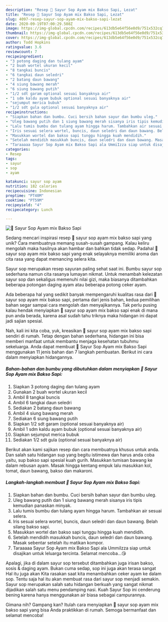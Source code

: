 ```yaml
---
description: "Resep 🍁 Sayur Sop Ayam mix Bakso Sapi, Lezat"
title: "Resep 🍁 Sayur Sop Ayam mix Bakso Sapi, Lezat"
slug: 4097-resep-sayur-sop-ayam-mix-bakso-sapi-lezat
date: 2020-09-19T07:00:29.508Z
image: https://img-global.cpcdn.com/recipes/613db5e64f56e0d9/751x532cq70/🍁-sayur-sop-ayam-mix-bakso-sapi-foto-resep-utama.jpg
thumbnail: https://img-global.cpcdn.com/recipes/613db5e64f56e0d9/751x532cq70/🍁-sayur-sop-ayam-mix-bakso-sapi-foto-resep-utama.jpg
cover: https://img-global.cpcdn.com/recipes/613db5e64f56e0d9/751x532cq70/🍁-sayur-sop-ayam-mix-bakso-sapi-foto-resep-utama.jpg
author: Todd Hopkins
ratingvalue: 3.6
reviewcount: 7
recipeingredient:
- "3 potong daging dan tulang ayam"
- "2 buah wortel ukuran kecil"
- "8 tangkai buncis"
- "6 tangkai daun seledri"
- "2 batang daun bawang"
- "4 siung bawang merah"
- "6 siung bawang putih"
- "1/2 sdt garam optional sesuai banyaknya air"
- "1 sdm kaldu ayam bubuk optional sesuai banyaknya air"
- "sejumput merica bubuk"
- "1/2 sdt gula optional sesuai banyaknya air"
recipeinstructions:
- "Siapkan bahan dan bumbu. Cuci bersih bahan sayur dan bumbu uleg."
- "Uleg bawang putih dan 1 siung bawang merah sisanya iris tipis kemudian panaskan minyak."
- "Lalu tumis bumbu dan tulang ayam hingga harum. Tambahkan air sesuai selera."
- "Iris sesuai selera wortel, buncis, daun seledri dan daun bawang. Belah silang bakso sapi."
- "Masukkan wortel dan bakso sapi tunggu hingga kuah mendidih."
- "Setelah mendidih masukkah buncis, daun seledri dan daun bawang. Masak sebentar setelah itu matikan kompor."
- "Taraaaaa Sayur Sop Ayam mix Bakso Sapi ala UmmiIzza siap untuk disajikan untuk leluarga tercinta. Selamat mencoba...😘"
categories:
- Resep
tags:
- sayur
- sop
- ayam

katakunci: sayur sop ayam 
nutrition: 182 calories
recipecuisine: Indonesian
preptime: "PT40M"
cooktime: "PT59M"
recipeyield: "4"
recipecategory: Lunch

---
```



![🍁 Sayur Sop Ayam mix Bakso Sapi](https://img-global.cpcdn.com/recipes/613db5e64f56e0d9/751x532cq70/🍁-sayur-sop-ayam-mix-bakso-sapi-foto-resep-utama.jpg)

Sedang mencari inspirasi resep 🍁 sayur sop ayam mix bakso sapi yang unik? Cara membuatnya memang susah-susah gampang. Kalau keliru mengolah maka hasilnya akan hambar dan bahkan tidak sedap. Padahal 🍁 sayur sop ayam mix bakso sapi yang enak selayaknya memiliki aroma dan cita rasa yang dapat memancing selera kita.

Sayur sop merupakan resep sayuran paling sehat saat ini. Bumbu sayur sop sederhana namun cita rasanya lumayan nikmat. Untuk menambah kelezatan sayur sop dan sekaligus memenuhi nilai gizi, maka biasanya ditambahkan beberapa potongan daging ayam atau beberapa potong ceker ayam.

Ada beberapa hal yang sedikit banyak mempengaruhi kualitas rasa dari 🍁 sayur sop ayam mix bakso sapi, pertama dari jenis bahan, kedua pemilihan bahan segar sampai cara mengolah dan menyajikannya. Tak perlu pusing kalau hendak menyiapkan 🍁 sayur sop ayam mix bakso sapi enak di mana pun anda berada, karena asal sudah tahu triknya maka hidangan ini dapat jadi sajian spesial.


Nah, kali ini kita coba, yuk, kreasikan 🍁 sayur sop ayam mix bakso sapi sendiri di rumah. Tetap dengan bahan sederhana, hidangan ini bisa memberi manfaat untuk membantu menjaga kesehatan tubuhmu sekeluarga. Anda dapat membuat 🍁 Sayur Sop Ayam mix Bakso Sapi menggunakan 11 jenis bahan dan 7 langkah pembuatan. Berikut ini cara dalam menyiapkan hidangannya.

<!--inarticleads1-->

##### Bahan-bahan dan bumbu yang dibutuhkan dalam menyiapkan 🍁 Sayur Sop Ayam mix Bakso Sapi:

1. Siapkan 3 potong daging dan tulang ayam
1. Gunakan 2 buah wortel ukuran kecil
1. Ambil 8 tangkai buncis
1. Ambil 6 tangkai daun seledri
1. Sediakan 2 batang daun bawang
1. Ambil 4 siung bawang merah
1. Sediakan 6 siung bawang putih
1. Siapkan 1/2 sdt garam (optional sesuai banyaknya air)
1. Ambil 1 sdm kaldu ayam bubuk (optional sesuai banyaknya air)
1. Siapkan sejumput merica bubuk
1. Sediakan 1/2 sdt gula (optional sesuai banyaknya air)


Berikut akan kami sajikan resep dan cara membuatnya khusus untuk anda. Dan salah satu hidangan sup yang begitu istimewa dan harus anda coba yaitu, sup bakso sapi spesial kuah gurih. Masukkan tumisan bawang ke dalam rebusan ayam. Masak hingga kentang empuk lalu masukkan kol, tomat, daun bawang, bakso dan makaroni. 

<!--inarticleads2-->

##### Langkah-langkah membuat 🍁 Sayur Sop Ayam mix Bakso Sapi:

1. Siapkan bahan dan bumbu. Cuci bersih bahan sayur dan bumbu uleg.
1. Uleg bawang putih dan 1 siung bawang merah sisanya iris tipis kemudian panaskan minyak.
1. Lalu tumis bumbu dan tulang ayam hingga harum. Tambahkan air sesuai selera.
1. Iris sesuai selera wortel, buncis, daun seledri dan daun bawang. Belah silang bakso sapi.
1. Masukkan wortel dan bakso sapi tunggu hingga kuah mendidih.
1. Setelah mendidih masukkah buncis, daun seledri dan daun bawang. Masak sebentar setelah itu matikan kompor.
1. Taraaaaa Sayur Sop Ayam mix Bakso Sapi ala UmmiIzza siap untuk disajikan untuk leluarga tercinta. Selamat mencoba...😘


Apalagi, jika di dalam sayur sop tersebut ditambahkan juga irisan bakso, sosis &amp; daging ayam. Bukan cuma sedap, sop ini juga akan terasa sangat Hal itu juga akan Kita rasakan saat kita menambahkan ceker ayam ke dalam sop. Tentu saja hal itu akan membuat rasa dari sayur sop menjadi semakin. Sayur sop merupakan salah satu hidangan berkuah yang sangat nikmat dijadikan salah satu menu pendamping nasi. Kuah Sayur Sop ini cenderung bening karena hanya menggunakan air biasa sebagai campurannya. 

Gimana nih? Gampang kan? Itulah cara menyiapkan 🍁 sayur sop ayam mix bakso sapi yang bisa Anda praktikkan di rumah. Semoga bermanfaat dan selamat mencoba!
